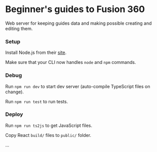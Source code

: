 # Beginner's guides to Fusion 360

Web server for keeping guides data and making possible creating and editing them.

### Setup

Install Node.js from their [site](https://nodejs.org/en/download).

Make sure that your CLI now handles `node` and `npm` commands.

### Debug

Run `npm run dev` to start dev server (auto-compile TypeScript files on change).

Run `npm run test` to run tests.

### Deploy

Run `npm run ts2js` to get JavaScript files.

Copy React `build/` files to `public/` folder.

...